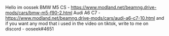 Hello im oossek
BMW M5 CS - https://www.modland.net/beamng.drive-mods/cars/bmw-m5-f90-2.html
Audi A6 C7 - https://www.modland.net/beamng.drive-mods/cars/audi-a6-c7-10.html
and if you want any mod that i used in the video on tiktok, write to me on discord - ooseek#4651

